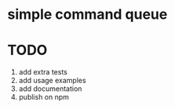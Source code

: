 # simple command queue

# TODO

1. add extra tests
2. add usage examples
3. add documentation
4. publish on npm